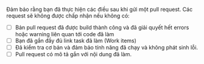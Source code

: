 Đảm bảo rằng bạn đã thực hiện các điều sau khi gửi một pull request.
Các request sẽ không được chấp nhận nếu không có:

- [ ] Bản pull request đã được build thành công và đã giải quyết hết errors hoặc warning liên quan tới code đã làm
- [ ] Bạn đã gắn đầy đủ link task đã làm (Work items)
- [ ] Đã kiểm tra cơ bản và đảm bảo tính năng đã chạy và không phát sinh lỗi.
- [ ] Pull request có mô tả gắn với nội dung đã làm.